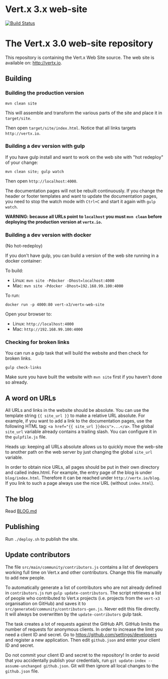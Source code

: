 # Vert.x 3.x web-site

[![Build Status](https://vertx.ci.cloudbees.com/buildStatus/icon?job=vert.x3-website)](https://vertx.ci.cloudbees.com/view/vert.x-3/job/vert.x3-website/)

# The Vert.x 3.0 web-site repository

This repository is containing the Vert.x Web Site source. The web site is available on: http://vertx.io.

## Building

### Building the production version

    mvn clean site

This will assemble and transform the various parts of the site and place it in `target/site`.

Then open `target/site/index.html`. Notice that all links targets `http://vertx.io`.

### Building a dev version with gulp

If you have gulp install and want to work on the web site with "hot redeploy" of your change:

    mvn clean site; gulp watch

Then open `http://localhost:4000`.

The documentation pages will not be rebuilt continuously. If you change the header or footer templates and
want to update the documentation pages, you need to stop the watch mode with `Ctrl+C` and start it again
with `gulp watch`.

**WARNING: because all URLs point to `localhost` you must `mvn clean` before deploying the production version at `vertx.io`.**

### Building a dev version with docker

(No hot-redeploy)

If you don't have gulp, you can build a version of the web site running in a docker container:

To build:
* Linux: `mvn site -Pdocker -Dhost=localhost:4000`
* Mac: `mvn site -Pdocker -Dhost=192.168.99.100:4000`

To run:

    docker run -p 4000:80 vert-x3/vertx-web-site

Open your browser to:
* Linux: `http://localhost:4000`
* Mac: `http://192.168.99.100:4000`

### Checking for broken links

You can run a gulp task that will build the website and then check for broken links.

    gulp check-links

Make sure you have built the website with `mvn site` first if you haven't done so already.

## A word on URLs

All URLs and links in the website should be absolute. You can use the template
string `{{ site_url }}` to make a relative URL absolute. For example, if you
want to add a link to the documentation pages, use the following HTML tag:
`<a href="{{ site_url }}docs">...</a>`. The global `site_url` variable already
contains a trailing slash. You can configure it in the `gulpfile.js` file.

Heads up: keeping all URLs absolute allows us to quickly move the web-site to another
path on the web server by just changing the global `site_url` variable.

In order to obtain nice URLs, all pages should be put in their own directory and
called index.html. For example, the entry page of the blog is under
`blog/index.html`. Therefore it can be reached under `http://vertx.io/blog`. If
you link to such a page always use the nice URL (without `index.html`).

## The blog

Read [BLOG.md](BLOG.md)

## Publishing

Run `./deploy.sh` to publish the site.

## Update contributors

The file `src/main/community/contributors.js` contains a list of developers
working full time on Vert.x and other contributors. Change this file manually
to add new people.

To automatically generate a list of contributors who are not already defined
in `contributors.js` run `gulp update-contributors`. The script retrieves a list
of people who contributed to Vert.x projects (i.e. projects from the `vert-x3`
organisation on GitHub) and saves it to `src/generated/community/contributors-gen.js`.
Never edit this file directly. It will always be overwritten by the
`update-contributors` gulp task.

The task creates a lot of requests against the GitHub API. GitHub limits
the number of requests for anonymous clients. In order to increase the limit
you need a client ID and secret. Go to <https://github.com/settings/developers>
and register a new application. Then edit `github.json` and enter your client ID
and secret.

Do not commit your client ID and secret to the repository! In order to
avoid that you accidentally publish your credentials, run
`git update-index --assume-unchanged github.json`. Git will then ignore all
local changes to the `github.json` file.
